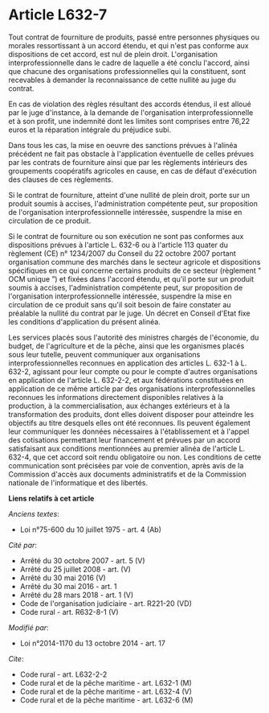 # Article L632-7

Tout contrat de fourniture de produits, passé entre personnes physiques ou morales ressortissant à un accord étendu, et qui
n'est pas conforme aux dispositions de cet accord, est nul de plein droit. L'organisation interprofessionnelle dans le cadre
de laquelle a été conclu l'accord, ainsi que chacune des organisations professionnelles qui la constituent, sont recevables à
demander la reconnaissance de cette nullité au juge du contrat. 

En cas de violation des règles résultant des accords étendus, il est alloué par le juge d'instance, à la demande de
l'organisation interprofessionnelle et à son profit, une indemnité dont les limites sont comprises entre 76,22 euros et la
réparation intégrale du préjudice subi. 

Dans tous les cas, la mise en oeuvre des sanctions prévues à l'alinéa précédent ne fait pas obstacle à l'application
éventuelle de celles prévues par les contrats de fourniture ainsi que par les règlements intérieurs des groupements
coopératifs agricoles en cause, en cas de défaut d'exécution des clauses de ces règlements. 

Si le contrat de fourniture, atteint d'une nullité de plein droit, porte sur un produit soumis à accises, l'administration
compétente peut, sur proposition de l'organisation interprofessionnelle intéressée, suspendre la mise en circulation de ce
produit. 

Si le contrat de fourniture ou son exécution ne sont pas conformes aux dispositions prévues à l'article L. 632-6 ou à
l'article 113 quater du règlement (CE) n° 1234/2007 du Conseil du 22 octobre 2007 portant organisation commune des marchés
dans le secteur agricole et dispositions spécifiques en ce qui concerne certains produits de ce secteur (règlement " OCM
unique ”) et fixées dans l'accord étendu, et qu'il porte sur un produit soumis à accises, l'administration compétente peut,
sur proposition de l'organisation interprofessionnelle intéressée, suspendre la mise en circulation de ce produit sans qu'il
soit besoin de faire constater au préalable la nullité du contrat par le juge. Un décret en Conseil d'Etat fixe les
conditions d'application du présent alinéa. 

Les services placés sous l'autorité des ministres chargés de l'économie, du budget, de l'agriculture et de la pêche, ainsi
que les organismes placés sous leur tutelle, peuvent communiquer aux organisations interprofessionnelles reconnues en
application des articles L. 632-1 à L. 632-2, agissant pour leur compte ou pour le compte d'autres organisations en
application de l'article L. 632-2-2, et aux fédérations constituées en application de ce même article par des organisations
interprofessionnelles reconnues les informations directement disponibles relatives à la production, à la commercialisation,
aux échanges extérieurs et à la transformation des produits, dont elles doivent disposer pour atteindre les objectifs au
titre desquels elles ont été reconnues. Ils peuvent également leur communiquer les données nécessaires à l'établissement et à
l'appel des cotisations permettant leur financement et prévues par un accord satisfaisant aux conditions mentionnées au
premier alinéa de l'article L. 632-4, que cet accord soit rendu obligatoire ou non. Les conditions de cette communication
sont précisées par voie de convention, après avis de la Commission d'accès aux documents administratifs et de la Commission
nationale de l'informatique et des libertés.

**Liens relatifs à cet article**

_Anciens textes_:

  - Loi n°75-600 du 10 juillet 1975 - art. 4 (Ab)

_Cité par_:

  - Arrêté du 30 octobre 2007 - art. 5 (V)
  - Arrêté du 25 juillet 2008 - art. (V)
  - Arrêté du 30 mai 2016 (V)
  - Arrêté du 30 mai 2016 - art. 1
  - Arrêté du 28 mars 2018 - art. 1 (V)
  - Code de l'organisation judiciaire - art. R221-20 (VD)
  - Code rural - art. R632-8-1 (V)

_Modifié par_:

  - Loi n°2014-1170 du 13 octobre 2014 - art. 17

_Cite_:

  - Code rural - art. L632-2-2
  - Code rural et de la pêche maritime - art. L632-1 (M)
  - Code rural et de la pêche maritime - art. L632-4 (V)
  - Code rural et de la pêche maritime - art. L632-6 (M)
